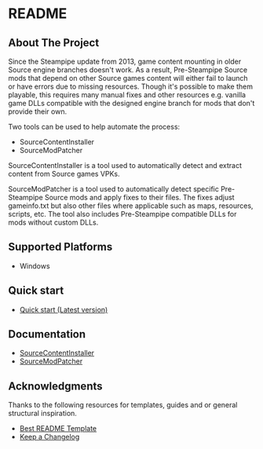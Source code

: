# README

## About The Project

Since the Steampipe update from 2013, game content mounting in older Source engine branches doesn't work. As a result, Pre-Steampipe Source mods that depend on other Source games content will either fail to launch or have errors due to missing resources. Though it's possible to make them playable, this requires many manual fixes and other resources e.g. vanilla game DLLs compatible with the designed engine branch for mods that don't provide their own.

Two tools can be used to help automate the process:

- SourceContentInstaller
- SourceModPatcher

SourceContentInstaller is a tool used to automatically detect and extract content from Source games VPKs.

SourceModPatcher is a tool used to automatically detect specific Pre-Steampipe Source mods and apply fixes to their files. The fixes adjust gameinfo.txt but also other files where applicable such as maps, resources, scripts, etc. The tool also includes Pre-Steampipe compatible DLLs for mods without custom DLLs.

## Supported Platforms

- Windows

## Quick start

- [Quick start (Latest version)](docs/SourceModPatcher/v0/quick-start.md)

## Documentation

- [SourceContentInstaller](docs/SourceContentInstaller/README.md)
- [SourceModPatcher](docs/SourceModPatcher/README.md)

## Acknowledgments

Thanks to the following resources for templates, guides and or general structural inspiration.

- [Best README Template](https://github.com/othneildrew/Best-README-Template)
- [Keep a Changelog](https://keepachangelog.com/)
